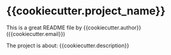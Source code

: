 # {{cookiecutter.project_name}}
This is a great README file by {{cookiecutter.author}} ({{cookiecutter.email}})

The project is about:
{{cookiecutter.description}}
